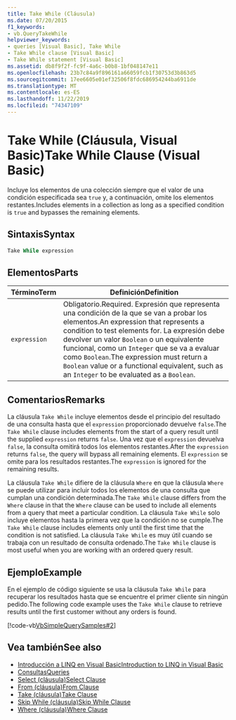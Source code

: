```yaml
---
title: Take While (Cláusula)
ms.date: 07/20/2015
f1_keywords:
- vb.QueryTakeWhile
helpviewer_keywords:
- queries [Visual Basic], Take While
- Take While clause [Visual Basic]
- Take While statement [Visual Basic]
ms.assetid: db8f9f2f-fc9f-4a6c-b0b8-1bf048147e11
ms.openlocfilehash: 23b7c84a9f896161a66059fcb1f30753d3b863d5
ms.sourcegitcommit: 17ee6605e01ef32506f8fdc686954244ba6911de
ms.translationtype: MT
ms.contentlocale: es-ES
ms.lasthandoff: 11/22/2019
ms.locfileid: "74347109"
---
```

# <a name="take-while-clause-visual-basic"></a><span data-ttu-id="b304b-102">Take While (Cláusula, Visual Basic)</span><span class="sxs-lookup"><span data-stu-id="b304b-102">Take While Clause (Visual Basic)</span></span>
<span data-ttu-id="b304b-103">Incluye los elementos de una colección siempre que el valor de una condición especificada sea `true` y, a continuación, omite los elementos restantes.</span><span class="sxs-lookup"><span data-stu-id="b304b-103">Includes elements in a collection as long as a specified condition is `true` and bypasses the remaining elements.</span></span>  
  
## <a name="syntax"></a><span data-ttu-id="b304b-104">Sintaxis</span><span class="sxs-lookup"><span data-stu-id="b304b-104">Syntax</span></span>  
  
```vb  
Take While expression  
```  
  
## <a name="parts"></a><span data-ttu-id="b304b-105">Elementos</span><span class="sxs-lookup"><span data-stu-id="b304b-105">Parts</span></span>  
  
|<span data-ttu-id="b304b-106">Término</span><span class="sxs-lookup"><span data-stu-id="b304b-106">Term</span></span>|<span data-ttu-id="b304b-107">Definición</span><span class="sxs-lookup"><span data-stu-id="b304b-107">Definition</span></span>|  
|---|---|  
|`expression`|<span data-ttu-id="b304b-108">Obligatorio.</span><span class="sxs-lookup"><span data-stu-id="b304b-108">Required.</span></span> <span data-ttu-id="b304b-109">Expresión que representa una condición de la que se van a probar los elementos.</span><span class="sxs-lookup"><span data-stu-id="b304b-109">An expression that represents a condition to test elements for.</span></span> <span data-ttu-id="b304b-110">La expresión debe devolver un valor `Boolean` o un equivalente funcional, como un `Integer` que se va a evaluar como `Boolean`.</span><span class="sxs-lookup"><span data-stu-id="b304b-110">The expression must return a `Boolean` value or a functional equivalent, such as an `Integer` to be evaluated as a `Boolean`.</span></span>|  
  
## <a name="remarks"></a><span data-ttu-id="b304b-111">Comentarios</span><span class="sxs-lookup"><span data-stu-id="b304b-111">Remarks</span></span>  
 <span data-ttu-id="b304b-112">La cláusula `Take While` incluye elementos desde el principio del resultado de una consulta hasta que el `expression` proporcionado devuelve `false`.</span><span class="sxs-lookup"><span data-stu-id="b304b-112">The `Take While` clause includes elements from the start of a query result until the supplied `expression` returns `false`.</span></span> <span data-ttu-id="b304b-113">Una vez que el `expression` devuelva `false`, la consulta omitirá todos los elementos restantes.</span><span class="sxs-lookup"><span data-stu-id="b304b-113">After the `expression` returns `false`, the query will bypass all remaining elements.</span></span> <span data-ttu-id="b304b-114">El `expression` se omite para los resultados restantes.</span><span class="sxs-lookup"><span data-stu-id="b304b-114">The `expression` is ignored for the remaining results.</span></span>  
  
 <span data-ttu-id="b304b-115">La cláusula `Take While` difiere de la cláusula `Where` en que la cláusula `Where` se puede utilizar para incluir todos los elementos de una consulta que cumplan una condición determinada.</span><span class="sxs-lookup"><span data-stu-id="b304b-115">The `Take While` clause differs from the `Where` clause in that the `Where` clause can be used to include all elements from a query that meet a particular condition.</span></span> <span data-ttu-id="b304b-116">La cláusula `Take While` solo incluye elementos hasta la primera vez que la condición no se cumple.</span><span class="sxs-lookup"><span data-stu-id="b304b-116">The `Take While` clause includes elements only until the first time that the condition is not satisfied.</span></span> <span data-ttu-id="b304b-117">La cláusula `Take While` es muy útil cuando se trabaja con un resultado de consulta ordenado.</span><span class="sxs-lookup"><span data-stu-id="b304b-117">The `Take While` clause is most useful when you are working with an ordered query result.</span></span>  
  
## <a name="example"></a><span data-ttu-id="b304b-118">Ejemplo</span><span class="sxs-lookup"><span data-stu-id="b304b-118">Example</span></span>  
 <span data-ttu-id="b304b-119">En el ejemplo de código siguiente se usa la cláusula `Take While` para recuperar los resultados hasta que se encuentre el primer cliente sin ningún pedido.</span><span class="sxs-lookup"><span data-stu-id="b304b-119">The following code example uses the `Take While` clause to retrieve results until the first customer without any orders is found.</span></span>  
  
 [!code-vb[VbSimpleQuerySamples#2](~/samples/snippets/visualbasic/VS_Snippets_VBCSharp/VbSimpleQuerySamples/VB/QuerySamples1.vb#2)]  
  
## <a name="see-also"></a><span data-ttu-id="b304b-120">Vea también</span><span class="sxs-lookup"><span data-stu-id="b304b-120">See also</span></span>

- [<span data-ttu-id="b304b-121">Introducción a LINQ en Visual Basic</span><span class="sxs-lookup"><span data-stu-id="b304b-121">Introduction to LINQ in Visual Basic</span></span>](../../../visual-basic/programming-guide/language-features/linq/introduction-to-linq.md)
- [<span data-ttu-id="b304b-122">Consultas</span><span class="sxs-lookup"><span data-stu-id="b304b-122">Queries</span></span>](../../../visual-basic/language-reference/queries/index.md)
- [<span data-ttu-id="b304b-123">Select (cláusula)</span><span class="sxs-lookup"><span data-stu-id="b304b-123">Select Clause</span></span>](../../../visual-basic/language-reference/queries/select-clause.md)
- [<span data-ttu-id="b304b-124">From (cláusula)</span><span class="sxs-lookup"><span data-stu-id="b304b-124">From Clause</span></span>](../../../visual-basic/language-reference/queries/from-clause.md)
- [<span data-ttu-id="b304b-125">Take (cláusula)</span><span class="sxs-lookup"><span data-stu-id="b304b-125">Take Clause</span></span>](../../../visual-basic/language-reference/queries/take-clause.md)
- [<span data-ttu-id="b304b-126">Skip While (cláusula)</span><span class="sxs-lookup"><span data-stu-id="b304b-126">Skip While Clause</span></span>](../../../visual-basic/language-reference/queries/skip-while-clause.md)
- [<span data-ttu-id="b304b-127">Where (cláusula)</span><span class="sxs-lookup"><span data-stu-id="b304b-127">Where Clause</span></span>](../../../visual-basic/language-reference/queries/where-clause.md)
